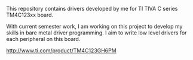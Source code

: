 This repository contains drivers developed by me for TI TIVA C series TM4C123xx board. 

With current semester work, I am working on this project to develop my skills in bare metal driver programming. I aim to write
low level drivers for each peripheral on this board.

http://www.ti.com/product/TM4C123GH6PM
